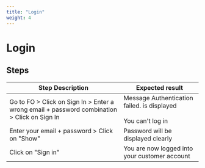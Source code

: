 ```yaml
---
title: "Login"
weight: 4
---
```


# Login
## Steps
| Step Description | Expected result |
| ----- | ----- |
| Go to FO > Click on Sign In > Enter a wrong email + password combination > Click on Sign In | Message Authentication failed. is displayed<br><br>You can't log in |
| Enter your email + password > Click on "Show" | Password will be displayed clearly |
| Click on "Sign in" | You are now logged into your customer account |
